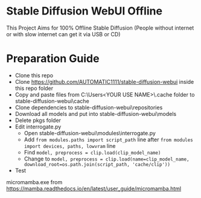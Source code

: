 # Stable Diffusion WebUI Offline
This Project Aims for 100% Offline Stable Diffusion (People without internet or with slow internet can get it via USB or CD)

# Preparation Guide
- Clone this repo
- Clone https://github.com/AUTOMATIC1111/stable-diffusion-webui inside this repo folder
- Copy and paste files from C:\Users\<YOUR USE NAME>\\.cache folder to stable-diffusion-webui\cache
- Clone dependencies to stable-diffusion-webui\repositories
- Download all models and put into stable-diffusion-webui\models
- Delete pkgs folder
- Edit interrogate.py
  - Open stable-diffusion-webui\modules\interrogate.py 
  - Add `from modules.paths import script_path` line after `from modules import devices, paths, lowvram` line
  - Find `model, preprocess = clip.load(clip_model_name)` 
  - Change to `model, preprocess = clip.load(name=clip_model_name, download_root=os.path.join(script_path, 'cache/clip'))`
- Test

micromamba.exe from https://mamba.readthedocs.io/en/latest/user_guide/micromamba.html
